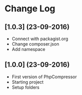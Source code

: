 # Change Log

## [1.0.3] (23-09-2016)
- Connect with packagist.org
- Change composer.json
- Add namespace

## [1.0.0] (23-09-2016)
- First version of PhpCompressor
- Starting project
- Setup folders